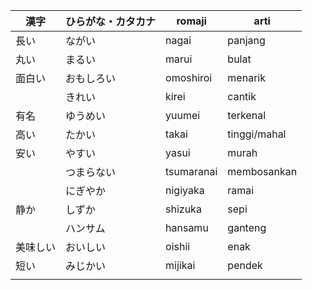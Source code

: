 | 漢字     | ひらがな・カタカナ | romaji     | arti         |
| -------- | ------------------ | ---------- | ------------ |
| 長い     | ながい             | nagai      | panjang      |
| 丸い     | まるい             | marui      | bulat        |
| 面白い   | おもしろい         | omoshiroi  | menarik      |
|          | きれい             | kirei      | cantik       |
| 有名     | ゆうめい           | yuumei     | terkenal     |
| 高い     | たかい             | takai      | tinggi/mahal |
| 安い     | やすい             | yasui      | murah        |
|          | つまらない         | tsumaranai | membosankan  |
|          | にぎやか           | nigiyaka   | ramai        |
| 静か     | しずか             | shizuka    | sepi         |
|          | ハンサム           | hansamu    | ganteng      |
| 美味しい | おいしい           | oishii     | enak         |
| 短い     | みじかい           | mijikai    | pendek       |
|          |                    |            |              | 
